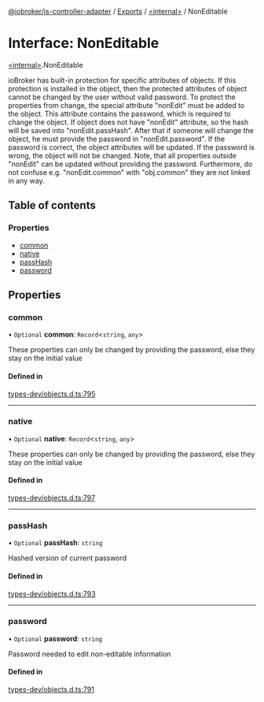 [@iobroker/js-controller-adapter](../README.md) / [Exports](../modules.md) / [\<internal\>](../modules/internal_.md) / NonEditable

# Interface: NonEditable

[\<internal\>](../modules/internal_.md).NonEditable

ioBroker has built-in protection for specific attributes of objects. If this protection is installed in the object, then the protected attributes of object cannot be changed by the user without valid password.
To protect the properties from change, the special attribute "nonEdit" must be added to the object. This attribute contains the password, which is required to change the object.
If object does not have "nonEdit" attribute, so the hash will be saved into "nonEdit.passHash". After that if someone will change the object, he must provide the password in "nonEdit.password".
If the password is correct, the object attributes will be updated. If the password is wrong, the object will not be changed.
Note, that all properties outside "nonEdit" can be updated without providing the password. Furthermore, do not confuse e.g. "nonEdit.common" with "obj.common" they are not linked in any way.

## Table of contents

### Properties

- [common](internal_.NonEditable.md#common)
- [native](internal_.NonEditable.md#native)
- [passHash](internal_.NonEditable.md#passhash)
- [password](internal_.NonEditable.md#password)

## Properties

### common

• `Optional` **common**: `Record`\<`string`, `any`\>

These properties can only be changed by providing the password, else they stay on the initial value

#### Defined in

[types-dev/objects.d.ts:795](https://github.com/ioBroker/ioBroker.js-controller/blob/31d1cb492/packages/types-dev/objects.d.ts#L795)

___

### native

• `Optional` **native**: `Record`\<`string`, `any`\>

These properties can only be changed by providing the password, else they stay on the initial value

#### Defined in

[types-dev/objects.d.ts:797](https://github.com/ioBroker/ioBroker.js-controller/blob/31d1cb492/packages/types-dev/objects.d.ts#L797)

___

### passHash

• `Optional` **passHash**: `string`

Hashed version of current password

#### Defined in

[types-dev/objects.d.ts:793](https://github.com/ioBroker/ioBroker.js-controller/blob/31d1cb492/packages/types-dev/objects.d.ts#L793)

___

### password

• `Optional` **password**: `string`

Password needed to edit non-editable information

#### Defined in

[types-dev/objects.d.ts:791](https://github.com/ioBroker/ioBroker.js-controller/blob/31d1cb492/packages/types-dev/objects.d.ts#L791)
